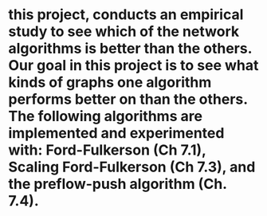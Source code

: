 # this project, conducts an empirical study to see which of the network algorithms is better than the others. Our goal in this project is to see what kinds of graphs one algorithm performs better on than the others. The following algorithms are implemented and experimented with: Ford-Fulkerson (Ch 7.1), Scaling Ford-Fulkerson (Ch 7.3), and the preflow-push algorithm (Ch. 7.4). 